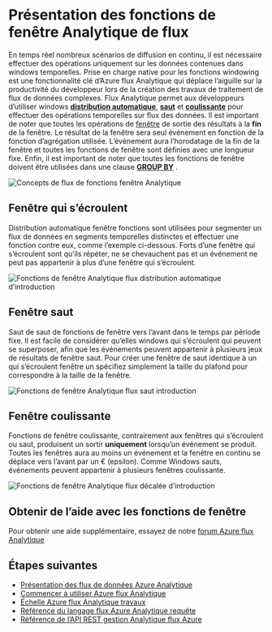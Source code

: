<properties
    pageTitle="Présentation des fonctions de flux Analytique fenêtre | Microsoft Azure"
    description="En savoir plus sur les fonctions de fenêtre trois dans flux Analytique (distribution automatique, sauts, décalée)."
    keywords="distribution automatique de fenêtre, décalée de fenêtre, sauts de fenêtre"
    documentationCenter=""
    services="stream-analytics"
    authors="jeffstokes72"
    manager="jhubbard"
    editor="cgronlun"
/>

<tags
    ms.service="stream-analytics"
    ms.devlang="na"
    ms.topic="article"
    ms.tgt_pltfrm="na"
    ms.workload="data-services"
    ms.date="09/26/2016"
    ms.author="jeffstok"
/>


# <a name="introduction-to-stream-analytics-window-functions"></a>Présentation des fonctions de fenêtre Analytique de flux

En temps réel nombreux scénarios de diffusion en continu, il est nécessaire effectuer des opérations uniquement sur les données contenues dans windows temporelles. Prise en charge native pour les fonctions windowing est une fonctionnalité clé d’Azure flux Analytique qui déplace l’aiguille sur la productivité du développeur lors de la création des travaux de traitement de flux de données complexes. Flux Analytique permet aux développeurs d’utiliser windows [**distribution automatique**](https://msdn.microsoft.com/library/dn835055.aspx), [**saut**](https://msdn.microsoft.com/library/dn835041.aspx) et [**coulissante**](https://msdn.microsoft.com/library/dn835051.aspx) pour effectuer des opérations temporelles sur flux des données. Il est important de noter que toutes les opérations de [fenêtre](https://msdn.microsoft.com/library/dn835019.aspx) de sortie des résultats à la **fin** de la fenêtre. Le résultat de la fenêtre sera seul événement en fonction de la fonction d’agrégation utilisée. L’événement aura l’horodatage de la fin de la fenêtre et toutes les fonctions de fenêtre sont définies avec une longueur fixe. Enfin, il est important de noter que toutes les fonctions de fenêtre doivent être utilisées dans une clause [**GROUP BY**](https://msdn.microsoft.com/library/dn835023.aspx) .

![Concepts de flux de fonctions fenêtre Analytique](media/stream-analytics-window-functions/stream-analytics-window-functions-conceptual.png)

## <a name="tumbling-window"></a>Fenêtre qui s’écroulent

Distribution automatique fenêtre fonctions sont utilisées pour segmenter un flux de données en segments temporelles distinctes et effectuer une fonction contre eux, comme l’exemple ci-dessous. Forts d’une fenêtre qui s’écroulent sont qu’ils répéter, ne se chevauchent pas et un événement ne peut pas appartenir à plus d’une fenêtre qui s’écroulent.

![Fonctions de fenêtre Analytique flux distribution automatique d’introduction](media/stream-analytics-window-functions/stream-analytics-window-functions-tumbling-intro.png)

## <a name="hopping-window"></a>Fenêtre saut

Saut de saut de fonctions de fenêtre vers l’avant dans le temps par période fixe. Il est facile de considérer qu’elles windows qui s’écroulent qui peuvent se superposer, afin que les événements peuvent appartenir à plusieurs jeux de résultats de fenêtre saut. Pour créer une fenêtre de saut identique à un qui s’écroulent fenêtre un spécifiez simplement la taille du plafond pour correspondre à la taille de la fenêtre. 

![Fonctions de fenêtre Analytique flux saut introduction](media/stream-analytics-window-functions/stream-analytics-window-functions-hopping-intro.png)

## <a name="sliding-window"></a>Fenêtre coulissante

Fonctions de fenêtre coulissante, contrairement aux fenêtres qui s’écroulent ou saut, produisent un sortir **uniquement** lorsqu’un événement se produit. Toutes les fenêtres aura au moins un événement et la fenêtre en continu se déplace vers l’avant par un € (epsilon). Comme Windows sauts, événements peuvent appartenir à plusieurs fenêtres coulissante.

![Fonctions de fenêtre Analytique flux décalée d’introduction](media/stream-analytics-window-functions/stream-analytics-window-functions-sliding-intro.png)

## <a name="getting-help-with-window-functions"></a>Obtenir de l’aide avec les fonctions de fenêtre

Pour obtenir une aide supplémentaire, essayez de notre [forum Azure flux Analytique](https://social.msdn.microsoft.com/Forums/en-US/home?forum=AzureStreamAnalytics)

## <a name="next-steps"></a>Étapes suivantes

- [Présentation des flux de données Azure Analytique](stream-analytics-introduction.md)
- [Commencer à utiliser Azure flux Analytique](stream-analytics-get-started.md)
- [Échelle Azure flux Analytique travaux](stream-analytics-scale-jobs.md)
- [Référence du langage flux Azure Analytique requête](https://msdn.microsoft.com/library/azure/dn834998.aspx)
- [Référence de l’API REST gestion Analytique flux Azure](https://msdn.microsoft.com/library/azure/dn835031.aspx)
